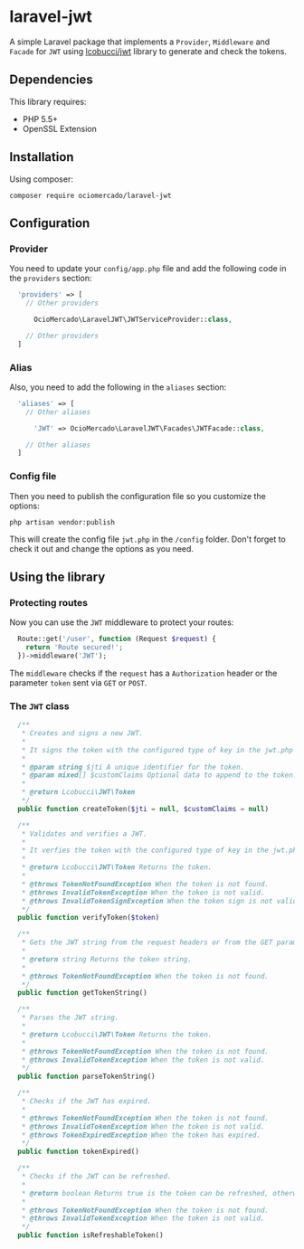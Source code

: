 # laravel-jwt
A simple Laravel package that implements a `Provider`, `Middleware` and `Facade` for `JWT` using [lcobucci/jwt](https://github.com/lcobucci/jwt) library to generate and check the tokens.

## Dependencies
This library requires:
* PHP 5.5+
* OpenSSL Extension

## Installation
Using composer:
```
composer require ociomercado/laravel-jwt
```

## Configuration

### Provider
You need to update your `config/app.php` file and add the following code in the `providers` section:
```php
  'providers' => [
    // Other providers

      OcioMercado\LaravelJWT\JWTServiceProvider::class,

    // Other providers
  ]
```

### Alias
Also, you need to add the following in the `aliases` section:
```php
  'aliases' => [
    // Other aliases

      'JWT' => OcioMercado\LaravelJWT\Facades\JWTFacade::class,

    // Other aliases
  ]
```

### Config file
Then you need to publish the configuration file so you customize the options:
```
php artisan vendor:publish
```

This will create the config file `jwt.php` in the `/config` folder. Don't forget to check it out and change the options as you need.

## Using the library

### Protecting routes
Now you can use the `JWT` middleware to protect your routes:
```php
  Route::get('/user', function (Request $request) {
    return 'Route secured!';
  })->middleware('JWT');
```
The `middleware` checks if the `request` has a `Authorization` header or the parameter `token` sent via `GET` or `POST`.

### The `JWT` class
```php
  /**
   * Creates and signs a new JWT.
   *
   * It signs the token with the configured type of key in the jwt.php file.
   *
   * @param string $jti A unique identifier for the token.
   * @param mixed[] $customClaims Optional data to append to the token.
   *
   * @return Lcobucci\JWT\Token
   */
  public function createToken($jti = null, $customClaims = null)
```

```php
  /**
   * Validates and verifies a JWT.
   *
   * It verfies the token with the configured type of key in the jwt.php file.
   *
   * @return Lcobucci\JWT\Token Returns the token.
   *
   * @throws TokenNotFoundException When the token is not found.
   * @throws InvalidTokenException When the token is not valid.
   * @throws InvalidTokenSignException When the token sign is not valid.
   */
  public function verifyToken($token)
```

```php
  /**
   * Gets the JWT string from the request headers or from the GET parameter.
   *
   * @return string Returns the token string.
   *
   * @throws TokenNotFoundException When the token is not found.
   */
  public function getTokenString()
```

```php
  /**
   * Parses the JWT string.
   *
   * @return Lcobucci\JWT\Token Returns the token.
   *
   * @throws TokenNotFoundException When the token is not found.
   * @throws InvalidTokenException When the token is not valid.
   */
  public function parseTokenString()
```

```php
  /**
   * Checks if the JWT has expired.
   *
   * @throws TokenNotFoundException When the token is not found.
   * @throws InvalidTokenException When the token is not valid.
   * @throws TokenExpiredException When the token has expired.
   */
  public function tokenExpired()
```

```php
  /**
   * Checks if the JWT can be refreshed.
   *
   * @return boolean Returns true is the token can be refreshed, otherwise it returns false.
   *
   * @throws TokenNotFoundException When the token is not found.
   * @throws InvalidTokenException When the token is not valid.
   */
  public function isRefreshableToken()
```